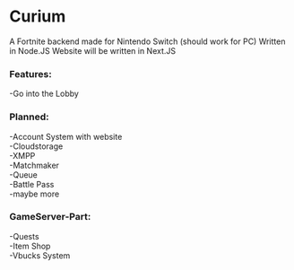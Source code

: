 # Curium
A Fortnite backend made for Nintendo Switch (should work for PC)
Written in Node.JS
Website will be written in Next.JS

### Features:
-Go into the Lobby



### Planned:
-Account System with website
<br>
-Cloudstorage
<br>
-XMPP
<br>
-Matchmaker
<br>
-Queue
<br>
-Battle Pass
<br>
-maybe more
<br>

### GameServer-Part:
-Quests
<br>
-Item Shop
<br>
-Vbucks System
<br>
